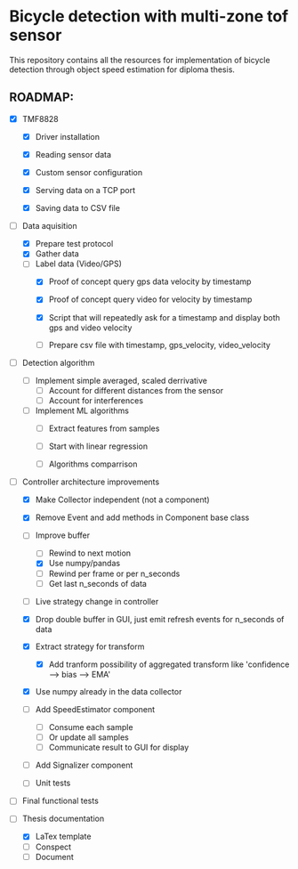 # Bicycle detection with multi-zone tof sensor

This repository contains all the resources for implementation of bicycle detection through object speed estimation for diploma thesis.


## ROADMAP:


- [x] TMF8828
    - [x] Driver installation
    - [x] Reading sensor data
    - [x] Custom sensor configuration
    - [x] Serving data on a TCP port
    - [x] Saving data to CSV file


- [ ] Data aquisition
    - [x] Prepare test protocol
    - [x] Gather data
    - [ ] Label data (Video/GPS)
        - [x] Proof of concept query gps data velocity by timestamp
        - [x] Proof of concept query video for velocity by timestamp
        - [x] Script that will repeatedly ask for a timestamp and display both gps and video velocity
        - [ ] Prepare csv file with timestamp, gps_velocity, video_velocity


- [ ] Detection algorithm
    - [ ] Implement simple averaged, scaled derrivative
        - [ ] Account for different distances from the sensor
        - [ ] Account for interferences
    - [ ] Implement ML algorithms
        - [ ] Extract features from samples
        - [ ] Start with linear regression
        - [ ] Algorithms comparrison


- [ ] Controller architecture improvements
    - [x] Make Collector independent (not a component)
    - [x] Remove Event and add methods in Component base class
    - [ ] Improve buffer
        - [ ] Rewind to next motion
        - [x] Use numpy/pandas
        - [ ] Rewind per frame or per n_seconds
        - [ ] Get last n_seconds of data
    - [ ] Live strategy change in controller
    - [x] Drop double buffer in GUI, just emit refresh events for n_seconds of data
    - [x] Extract strategy for transform
        - [x] Add tranform possibility of aggregated transform like 'confidence --> bias --> EMA'
    - [x] Use numpy already in the data collector
    - [ ] Add SpeedEstimator component
        - [ ] Consume each sample
        - [ ] Or update all samples
        - [ ] Communicate result to GUI for display
    - [ ] Add Signalizer component
    - [ ] Unit tests


- [ ] Final functional tests


- [ ] Thesis documentation
    - [x] LaTex template
    - [ ] Conspect
    - [ ] Document
